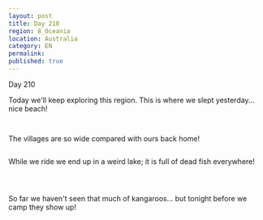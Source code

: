 ```yaml
---
layout: post
title: Day 210
region: 8_Oceania
location: Australia
category: EN
permalink:
published: true
---
```


Day 210

Today we'll keep exploring this region. This is where we slept yesterday... nice beach!

<p><a
href="https://lh3.googleusercontent.com/Ugr5t7-xkchJ5QZiglA6ZdxG_QXSxT-RsWZ-FHHbveCawP3DRHczzB_pis1zAHElM3eV3gA1Z9Lac9U1laqFyAlMGquLzl-BetOBwQHNofq958DuQRt6aY5lp7YF8avJ2sMeaYHkFvK5190AUfwwR6XzQ7X3Pvq0EuqABTvOrdAQVuLUhFBZTzVVwXn-a1bd-fvzY8c_Y7Kzmnbkym1cUUCu88ZT_D8tGT8DZMr9AEvsTAa4oHb8v85VqqJ_1tNb4fliLFm440wW2QBCJ6cJHhnDv4KZqC7Wcx41RcGByhAH_Pat8sp752vSrFyqmxTGjjwyaGm_sVPCVlfbcbyQuwsd-SfNSmMzuJStAJ5BqSnf49lMsAV8kiFNaEhdEOVRh-5-mvYEsuTtcVlN8KVxmsmUEAqg9LGnHiH1j7lpcKdBRP-QZAU_HavxH2k4Lb1RhDF72MOajYyQ3g2JJ9PaBqb0f9S-lvvGk0GIey5vtOo70bIo1K7KuJr5juGu52ncT1_OrdIYLhfeLktFnOXCzJuRJakTAuq00D8EUO0xqOykfBf0y9pFG5w9neL-hW6Y5l_ooMTzYtG6Gvvbkebtw85_j5ozzzmf08YoFLcveZfah3p1YeCHbMdMZnlv_EOAjdmqmmSmWUxe_U-TEQ-epc0U1-L1dj8KqUvLw9OrW8BZ9bfTh4IbQmzvVYBjc1Tmoc8tLcKSKBxlYsfWzrPx4DAu=w669-h502-no"><img 
src="https://lh3.googleusercontent.com/Ugr5t7-xkchJ5QZiglA6ZdxG_QXSxT-RsWZ-FHHbveCawP3DRHczzB_pis1zAHElM3eV3gA1Z9Lac9U1laqFyAlMGquLzl-BetOBwQHNofq958DuQRt6aY5lp7YF8avJ2sMeaYHkFvK5190AUfwwR6XzQ7X3Pvq0EuqABTvOrdAQVuLUhFBZTzVVwXn-a1bd-fvzY8c_Y7Kzmnbkym1cUUCu88ZT_D8tGT8DZMr9AEvsTAa4oHb8v85VqqJ_1tNb4fliLFm440wW2QBCJ6cJHhnDv4KZqC7Wcx41RcGByhAH_Pat8sp752vSrFyqmxTGjjwyaGm_sVPCVlfbcbyQuwsd-SfNSmMzuJStAJ5BqSnf49lMsAV8kiFNaEhdEOVRh-5-mvYEsuTtcVlN8KVxmsmUEAqg9LGnHiH1j7lpcKdBRP-QZAU_HavxH2k4Lb1RhDF72MOajYyQ3g2JJ9PaBqb0f9S-lvvGk0GIey5vtOo70bIo1K7KuJr5juGu52ncT1_OrdIYLhfeLktFnOXCzJuRJakTAuq00D8EUO0xqOykfBf0y9pFG5w9neL-hW6Y5l_ooMTzYtG6Gvvbkebtw85_j5ozzzmf08YoFLcveZfah3p1YeCHbMdMZnlv_EOAjdmqmmSmWUxe_U-TEQ-epc0U1-L1dj8KqUvLw9OrW8BZ9bfTh4IbQmzvVYBjc1Tmoc8tLcKSKBxlYsfWzrPx4DAu=w669-h502-no" class="oversize" alt=""></a></p>

<p><a
href="https://lh3.googleusercontent.com/P9jOZ_ShxFbU1UKjLzxTz60Xo1zak53Q3aLpPBNHIYvA2jAArbAKrp8uv8ZSsyb9YP_UYUlFhi8NlEuSoJLlxSZmS5KOTSJYW1IJOOYinrBeZstNvi7s__FkYQcjqbeBjuGWLKXQxYfOlc80zgSP6qYeOJgkBzPdtmgiovsmZpq6-rMui5plc7rO6kuhWPK9oubtxUSB5kVxXswaDJsdsokHJVPlJQyQX5mXTTSFoyX-ny1uSxR8hftPeCkEESgvJK-QI6122sci3mOqukQfFVn7rtt63mKaMIMV2P8zuobbiClmKZAYQWrblyGlZfeh12cbB_yFHdZoOFk7DMzJfjilbUknir3rj1J3zJZ2Ue8ENgKrOzjIDc8CuuwEFb_zwaiEiThLxMv_E6TaEiIIMkQe4UBawWTtPd5KjXE6TtWuot-tKvgFJ0icBBGd9PEK1JwX9TvfX4kOqdJGWLlly7232SXVu_cXlR8vN0lz0qzUlXHnTF9sF4y1uOM0WmWKJ3QuyLoi8Pam0FDT9ebMQ7cpZf6zodsu9aoQbBF_J8XWOAAPZPpefnsCvDe9gzcovZhQ_HKVScFHoVZvJJkQzdA-FWRE8ipbx5RYd3o1mHcNzOCqwjB-ADef-J1wEzJMP_rZR_AWgdIaopUuaLjlTT01kt9P6lZFmZYo9TEduqb1pLbG5kSsDeSMmHPJUQ7Q3oB1_tg_A5lcQ4f9_rvhvIUr=w836-h627-no"><img 
src="https://lh3.googleusercontent.com/P9jOZ_ShxFbU1UKjLzxTz60Xo1zak53Q3aLpPBNHIYvA2jAArbAKrp8uv8ZSsyb9YP_UYUlFhi8NlEuSoJLlxSZmS5KOTSJYW1IJOOYinrBeZstNvi7s__FkYQcjqbeBjuGWLKXQxYfOlc80zgSP6qYeOJgkBzPdtmgiovsmZpq6-rMui5plc7rO6kuhWPK9oubtxUSB5kVxXswaDJsdsokHJVPlJQyQX5mXTTSFoyX-ny1uSxR8hftPeCkEESgvJK-QI6122sci3mOqukQfFVn7rtt63mKaMIMV2P8zuobbiClmKZAYQWrblyGlZfeh12cbB_yFHdZoOFk7DMzJfjilbUknir3rj1J3zJZ2Ue8ENgKrOzjIDc8CuuwEFb_zwaiEiThLxMv_E6TaEiIIMkQe4UBawWTtPd5KjXE6TtWuot-tKvgFJ0icBBGd9PEK1JwX9TvfX4kOqdJGWLlly7232SXVu_cXlR8vN0lz0qzUlXHnTF9sF4y1uOM0WmWKJ3QuyLoi8Pam0FDT9ebMQ7cpZf6zodsu9aoQbBF_J8XWOAAPZPpefnsCvDe9gzcovZhQ_HKVScFHoVZvJJkQzdA-FWRE8ipbx5RYd3o1mHcNzOCqwjB-ADef-J1wEzJMP_rZR_AWgdIaopUuaLjlTT01kt9P6lZFmZYo9TEduqb1pLbG5kSsDeSMmHPJUQ7Q3oB1_tg_A5lcQ4f9_rvhvIUr=w836-h627-no" class="oversize" alt=""></a></p>

The villages are so wide compared with ours back home!

<p><a
href="https://lh3.googleusercontent.com/x01LJmc2Fi97VrvN-kLHljv1AzXx_vrtqw6NkPLUhDaMWFGeyzF4WrWfPQ6Dfr8er1jloru4XaS1wCLs2rqO8c9i9rc926cpDaXJdFRIdnS3__q_7VXvgW6JDnaA1ez-s9F5gAahuMwQHbt406ov0-vJ2KBbgwiY__X25TZhq9aE2CGNCPnw1yLSPsFqzeYhL9FWF0NhaVpq40G7bIpbSCngDCqAcb7ViTrChSOimuBkUFV_vXxUy4uGAYeeBuVpwzLymqTPPfxwKUosGXfv3UHcSPz9BO_fBVaHqWFFenSaGojez4R5a_TObizscUC9v7W1pWhpIMVVPOBGhbJWpWNqPO-iobGRELUi3s1N-h9inifJRStCCJ4hdbQ9xprID2MBCZZnZsVTsqS41AgdE-6jw-aGM3Vw42mcyMxLXsfjzhly5JaksYzmW-OjyhQf1tkf7Zzb3wgbld_XubjmzSS8JfAxA91uRV7G8FMw4ct5lSajdSOkirXiqShcmzOweyaD2jmllgCWNhfaV5ZqXHY9mMCvMeKJ-bHHMvTfOqh5mxOhpYzntRTa0WEhGosoagWzaPckcJNPUukwqI-aIYCvjhVKYs-y8hvkGkt_tXZUlbiO7tjM6SCM2nOhVB4FEweZNsmLQiCRbDhBiONmMB16G82YomDqanrRWxVgCyGq80SdhEHSTN2--cdZeJYtQuQNyxFBkGrfRzfdArwHgzmb=w836-h627-no"><img 
src="https://lh3.googleusercontent.com/x01LJmc2Fi97VrvN-kLHljv1AzXx_vrtqw6NkPLUhDaMWFGeyzF4WrWfPQ6Dfr8er1jloru4XaS1wCLs2rqO8c9i9rc926cpDaXJdFRIdnS3__q_7VXvgW6JDnaA1ez-s9F5gAahuMwQHbt406ov0-vJ2KBbgwiY__X25TZhq9aE2CGNCPnw1yLSPsFqzeYhL9FWF0NhaVpq40G7bIpbSCngDCqAcb7ViTrChSOimuBkUFV_vXxUy4uGAYeeBuVpwzLymqTPPfxwKUosGXfv3UHcSPz9BO_fBVaHqWFFenSaGojez4R5a_TObizscUC9v7W1pWhpIMVVPOBGhbJWpWNqPO-iobGRELUi3s1N-h9inifJRStCCJ4hdbQ9xprID2MBCZZnZsVTsqS41AgdE-6jw-aGM3Vw42mcyMxLXsfjzhly5JaksYzmW-OjyhQf1tkf7Zzb3wgbld_XubjmzSS8JfAxA91uRV7G8FMw4ct5lSajdSOkirXiqShcmzOweyaD2jmllgCWNhfaV5ZqXHY9mMCvMeKJ-bHHMvTfOqh5mxOhpYzntRTa0WEhGosoagWzaPckcJNPUukwqI-aIYCvjhVKYs-y8hvkGkt_tXZUlbiO7tjM6SCM2nOhVB4FEweZNsmLQiCRbDhBiONmMB16G82YomDqanrRWxVgCyGq80SdhEHSTN2--cdZeJYtQuQNyxFBkGrfRzfdArwHgzmb=w836-h627-no" class="oversize" alt=""></a></p>

While we ride we end up in a weird lake; it is full of dead fish everywhere!

<p><a
href="https://lh3.googleusercontent.com/eV_T-DzsY8hBVBElfdBWZ9gFuRam_OaKG15hJJXWN2Za7KuH_XgREQ5Ls_S6_VCCdaQ6vwrSxQKry5i2AfgVS011ZlyaoIOtyJy8MoqSLEVj-A5izAduAuVvnAXGULrcUKtOkn6ZMKoMr10SSrXxTYg3fKgjEhhYkVc0nf80jNR6yVcFqH97TWtfJ_ZJ72jdt7c2md31sr3SKN7Jzk88tuM_Mu1OFKMnJ62Gk7rgXXDO5qlT5FGOZ5fTxpR47j-CyhFGyODjyPgmz6b-GFZ6ITb4kdNDJYViZQ-_faTPs9NivgV4HIJKNJikeEi_X3aP43ATBBPkQAPMvM3fB7nRahxZkxJoHBD9f5gjA2qY9PBvjWaHkMHw8ahQtA9JopCLP4fp6-8HYMcf8DmAn1IL7DbNU4N2YKv3ksPGFN_kofoGUsbU_N2_5M_2YFDqf59TFVDnXLk0wxJJ6uRk7EdHl6sM4pMNuvZ54bcOCPZRNV5V3ccrg3Pk8NaFt0jGPxyOvUiLInB6BjPFw_y-_4w413Q0ahU0Lvs96wQ7aE-nNIaz_A72ahXMytj8KajsZdsjhtnV-ncwsATJaP2SinYhZsVUaupn20S3f-wd6WnAJ_h5L1hti2tTHoi_1bFW5cPXPp3I9aP5Fe0yIW06SYedGsKX7XQB7aPveK0hTHIz0fY76Nkej3x0dgszdwJBMyi33Tq0RyHqX-236uz12I0wGJN3=w836-h627-no"><img 
src="https://lh3.googleusercontent.com/eV_T-DzsY8hBVBElfdBWZ9gFuRam_OaKG15hJJXWN2Za7KuH_XgREQ5Ls_S6_VCCdaQ6vwrSxQKry5i2AfgVS011ZlyaoIOtyJy8MoqSLEVj-A5izAduAuVvnAXGULrcUKtOkn6ZMKoMr10SSrXxTYg3fKgjEhhYkVc0nf80jNR6yVcFqH97TWtfJ_ZJ72jdt7c2md31sr3SKN7Jzk88tuM_Mu1OFKMnJ62Gk7rgXXDO5qlT5FGOZ5fTxpR47j-CyhFGyODjyPgmz6b-GFZ6ITb4kdNDJYViZQ-_faTPs9NivgV4HIJKNJikeEi_X3aP43ATBBPkQAPMvM3fB7nRahxZkxJoHBD9f5gjA2qY9PBvjWaHkMHw8ahQtA9JopCLP4fp6-8HYMcf8DmAn1IL7DbNU4N2YKv3ksPGFN_kofoGUsbU_N2_5M_2YFDqf59TFVDnXLk0wxJJ6uRk7EdHl6sM4pMNuvZ54bcOCPZRNV5V3ccrg3Pk8NaFt0jGPxyOvUiLInB6BjPFw_y-_4w413Q0ahU0Lvs96wQ7aE-nNIaz_A72ahXMytj8KajsZdsjhtnV-ncwsATJaP2SinYhZsVUaupn20S3f-wd6WnAJ_h5L1hti2tTHoi_1bFW5cPXPp3I9aP5Fe0yIW06SYedGsKX7XQB7aPveK0hTHIz0fY76Nkej3x0dgszdwJBMyi33Tq0RyHqX-236uz12I0wGJN3=w836-h627-no" class="oversize" alt=""></a></p>

<p><a
href="https://lh3.googleusercontent.com/BfQcRctkHx20YdGV66gR-TMAMjVGF_JoxJm1GipX_m7IXwCQHlU296gsXwEjPFQJhZFS-Lp3CKlYkRbtQbcY__FrUSS0nXAj8omh0UGWEqpS7oBohmsfhKbDQP8WGKfD7SENIy42telSdLt9WsfbqzHn3idwk7BnB1PFrkI5My-AUU-nlga1pYsPGfM0FM1vGhnwo6g_Zp6cUXzmztkylm_ObpV58u7S9zvtpP_LXBUuruKisZIbABzMEEK3gEqrmwsP7ohhMSrgecEUEcHlixPUT8YF3-klFcAPhVoWR5Vv4UKOikPLHSKu0VOr4BJ3dzVJBKCOmJmUvFniW2Hz32_ps7xyCUU2DCuIkToQi5oQmYo62-elyrkkaIxHnGSWnYnKn-XquiYkn72WkE0HFAHICm6Grkcmcq3YZzynBteqq_3JRzor3JbqrmQ3waxFFwuEH5T3FXbMHZ5KWehRR48K7uNv2o6CloQJTVo9xDk_VJlCvDwUdhvgLoPbvje5fgqM4WlEFRwerCyKcoLomI3uhLzKoDDX_ibxSbiVdeZlposPCphmJZPp4GP2h5uwDMt7LudpYSmvPFl4RIKNNAA5etSyGw5D9wmdDl60qdqGhVR3dSSOD4JaKjLtr6H7XRIgXgEDmhtOVHqbPGz9syFPE2Ot6elD5LPp3M7dMX0J8POGb8muFZHqK5FRMH7h30zAUYjGq9lnC19BZs4nrCFb=w836-h627-no"><img 
src="https://lh3.googleusercontent.com/BfQcRctkHx20YdGV66gR-TMAMjVGF_JoxJm1GipX_m7IXwCQHlU296gsXwEjPFQJhZFS-Lp3CKlYkRbtQbcY__FrUSS0nXAj8omh0UGWEqpS7oBohmsfhKbDQP8WGKfD7SENIy42telSdLt9WsfbqzHn3idwk7BnB1PFrkI5My-AUU-nlga1pYsPGfM0FM1vGhnwo6g_Zp6cUXzmztkylm_ObpV58u7S9zvtpP_LXBUuruKisZIbABzMEEK3gEqrmwsP7ohhMSrgecEUEcHlixPUT8YF3-klFcAPhVoWR5Vv4UKOikPLHSKu0VOr4BJ3dzVJBKCOmJmUvFniW2Hz32_ps7xyCUU2DCuIkToQi5oQmYo62-elyrkkaIxHnGSWnYnKn-XquiYkn72WkE0HFAHICm6Grkcmcq3YZzynBteqq_3JRzor3JbqrmQ3waxFFwuEH5T3FXbMHZ5KWehRR48K7uNv2o6CloQJTVo9xDk_VJlCvDwUdhvgLoPbvje5fgqM4WlEFRwerCyKcoLomI3uhLzKoDDX_ibxSbiVdeZlposPCphmJZPp4GP2h5uwDMt7LudpYSmvPFl4RIKNNAA5etSyGw5D9wmdDl60qdqGhVR3dSSOD4JaKjLtr6H7XRIgXgEDmhtOVHqbPGz9syFPE2Ot6elD5LPp3M7dMX0J8POGb8muFZHqK5FRMH7h30zAUYjGq9lnC19BZs4nrCFb=w836-h627-no" class="oversize" alt=""></a></p>

<p><a
href="https://lh3.googleusercontent.com/M36KI_ne7NYxPdGhjMI0YbAGs0VgmN3fUcLK1BANiI2TIn8AD8OVw1LuQDVm152IhJuP2dIiYm2cGhsWm2zHFkWj1RfK57llTL4ikLq-9Tlc7A5yPwkwIu7qmDYIUwjHxxjUPV2-048t8VIjKWYgXSiALarjtD_SxArtV0uU54A5WVlIYnQHxwcz1mhBvjWjizIW96V0nJ9MQcPRoXPqIQDxIpusSbwPG5FW3GvXELSYmjtOzXFmyAtFTe7mvOGwRk-Ivcy1KkxxO3yr3iUufN8-rvnWMdMQ4Aim7MbU9R_0Kcvb5SwB9fa7_wsKy1y9zxqc1dALDVzfcq2SVmxuSSVJI6qCltGG2peMiEERf18TZ2Wixamz86gdtkNIo77p8lttqBtsNNCU5pwJS2oG-ZrQwJQn0xyrUzrLRsMAZAxUhsuuzrOasQIjApb3j_FjTR5ANFlELxcrbUxskE5x5QPcTokTFgkTZO1x-MAepP-nnT51nHU0HAOYhrXNkSZhyK4c2PYZKnT8CxovYtiF2b30aoLmYNTOwqfovOKEJmTWrrxyJb431cp4tUnKnrZdIfXhs6tFWX_H8vkjfjSYRyksj5sIOIg9YaajVfZqpLvoh429elfnf9I_F9BWnzXs85OK5_kQRcXr0AKKBhmE4JZ0vXv1L6SmfrzT8wEBswPgoITCTMDLLwKGNHtUKFrnMbwXEHS0EJYtYMqhaUymRG75=w836-h627-no"><img 
src="https://lh3.googleusercontent.com/M36KI_ne7NYxPdGhjMI0YbAGs0VgmN3fUcLK1BANiI2TIn8AD8OVw1LuQDVm152IhJuP2dIiYm2cGhsWm2zHFkWj1RfK57llTL4ikLq-9Tlc7A5yPwkwIu7qmDYIUwjHxxjUPV2-048t8VIjKWYgXSiALarjtD_SxArtV0uU54A5WVlIYnQHxwcz1mhBvjWjizIW96V0nJ9MQcPRoXPqIQDxIpusSbwPG5FW3GvXELSYmjtOzXFmyAtFTe7mvOGwRk-Ivcy1KkxxO3yr3iUufN8-rvnWMdMQ4Aim7MbU9R_0Kcvb5SwB9fa7_wsKy1y9zxqc1dALDVzfcq2SVmxuSSVJI6qCltGG2peMiEERf18TZ2Wixamz86gdtkNIo77p8lttqBtsNNCU5pwJS2oG-ZrQwJQn0xyrUzrLRsMAZAxUhsuuzrOasQIjApb3j_FjTR5ANFlELxcrbUxskE5x5QPcTokTFgkTZO1x-MAepP-nnT51nHU0HAOYhrXNkSZhyK4c2PYZKnT8CxovYtiF2b30aoLmYNTOwqfovOKEJmTWrrxyJb431cp4tUnKnrZdIfXhs6tFWX_H8vkjfjSYRyksj5sIOIg9YaajVfZqpLvoh429elfnf9I_F9BWnzXs85OK5_kQRcXr0AKKBhmE4JZ0vXv1L6SmfrzT8wEBswPgoITCTMDLLwKGNHtUKFrnMbwXEHS0EJYtYMqhaUymRG75=w836-h627-no" class="oversize" alt=""></a></p>

So far we haven't seen that much of kangaroos... but tonight before we camp they show up!

<p><a
href="https://lh3.googleusercontent.com/y5_b7CjAIyQ8uoc9Wa4WAU0EGc_I2A-qOdJKAYFMUt1GP2g3-bE7eS4pkq1ZP-4ViUzt7Aj3v5_R0XrFtvzZ_H2GLjUv1ch5VGICT33wM6Aik80-Fi7HzdStGstxbjGVUwzASCkCc5FNoRZZjNZPDZ_5n8QCNTARLtLLSmwNDEDqVVw-GWqBXeL1ieftSidtW0-1DnwoGIXUj4xJPc_vsmgqSQLmhkihee7gqzxyTRmi2OIvQ3ia2Fas7KXOJaT0TadoLWwC2eitC8CnqVt6S6kK6PLmNS9YNUrfxhiPZeUxjPNlwgcNeVCQEFzfphThQz-iydfX_hpM1s1L0IXjFpxq73U6DICe9ofZ4AeSBJUoXupuMQqxG8DJU_bx9_1_zPyMM1o_SigpOQgoS5A_HEmvo-wnb4qu28v1uMw2Y4feYjWyfuOM1frLzWf5i84hinam_dPacMzpeiE1UoiWdF__yNoQC9OAIhJaWuqHN07u4SZnJ2km0Vy0DlWdB2DATdkaahK9-RshPZQNeTvPOA0PC4adpM1E2tXjjN36fkjk6ByFBMnS6y6sypAZEVpsYahy7Grg-vL6gJGSxHcVqXAEf4kFk_lQRe1ub7EXGwLYrGj1bxqXovzWSknUbu1jETeZKPcwre7rUD0FaUVYyCBI5SI-gfS_ctuoEHcc64VABELYX8xNt_TUz37mliw8bb8lzRG_e7yy-WgR8yGi4ffQ=w640-h502-no"><img 
src="https://lh3.googleusercontent.com/y5_b7CjAIyQ8uoc9Wa4WAU0EGc_I2A-qOdJKAYFMUt1GP2g3-bE7eS4pkq1ZP-4ViUzt7Aj3v5_R0XrFtvzZ_H2GLjUv1ch5VGICT33wM6Aik80-Fi7HzdStGstxbjGVUwzASCkCc5FNoRZZjNZPDZ_5n8QCNTARLtLLSmwNDEDqVVw-GWqBXeL1ieftSidtW0-1DnwoGIXUj4xJPc_vsmgqSQLmhkihee7gqzxyTRmi2OIvQ3ia2Fas7KXOJaT0TadoLWwC2eitC8CnqVt6S6kK6PLmNS9YNUrfxhiPZeUxjPNlwgcNeVCQEFzfphThQz-iydfX_hpM1s1L0IXjFpxq73U6DICe9ofZ4AeSBJUoXupuMQqxG8DJU_bx9_1_zPyMM1o_SigpOQgoS5A_HEmvo-wnb4qu28v1uMw2Y4feYjWyfuOM1frLzWf5i84hinam_dPacMzpeiE1UoiWdF__yNoQC9OAIhJaWuqHN07u4SZnJ2km0Vy0DlWdB2DATdkaahK9-RshPZQNeTvPOA0PC4adpM1E2tXjjN36fkjk6ByFBMnS6y6sypAZEVpsYahy7Grg-vL6gJGSxHcVqXAEf4kFk_lQRe1ub7EXGwLYrGj1bxqXovzWSknUbu1jETeZKPcwre7rUD0FaUVYyCBI5SI-gfS_ctuoEHcc64VABELYX8xNt_TUz37mliw8bb8lzRG_e7yy-WgR8yGi4ffQ=w640-h502-no" class="oversize" alt=""></a></p>

<p><a
href="https://lh3.googleusercontent.com/ZOq80y3CYEHFHewSTdQ5tg_VJTIxwCMrR40lrG7YhVb-0S1V8D1vBhu45K-L8hV-2lqiU8XKEknOxpxLJwJB-jwOciYnZTcpJaVlaPcF9xMx_NNIgj_ADpEIfSclE0gUNEW-HIqdUbbYcpnvVRJ85vLXIgGW3EYWpSR7hEwOjJsXSDUDGrI213ill1aoL6lDwbHS-v3401hiHnAeCnCc-2H6SaNIY7GJaHCYKdETXmAY1AUThuGMy2SLTaGA4H7-z4LsugBJ7CReUN3ktm--JDU9Xm66Da4h1UNjNvQPq2DTxXGwRQA_6y05MYbMy1sNnyNWGMEt2gvj0IRQPL89rp0SDjDb9hvry0NPRT63bwu5LNERPspkCd9eIs4JV4TZ0FdRLuj0CmUFMdh0w9DLgwf9Y5cZDjkyO7z4T58QqXW7x2PGfFQMJwU_YTlm22OO-KjElxvNPGlF9U1hGG8SCAXSwzeT1JiVuuVR-ixCLi35uVLJJRgqRpXi-a_yWDDWsxqRNxwPTAUCrqVZUQJ51IhaZyq1o7G_IHFYW0ZMrDAb5jhpgmOxB8QiNzjBwZWL9JWV9m2LFKx7hJoziUk0Kw6cevCtBcSpkXHCilte09TeK_7EpreMbe3V7s0o3TmZ8Nm9TUzaOm4iOEPqvUEJ57LJYpA6cEbpLLvn0PARA9F-hOK-d4rQHX8zGuxLfSRez0Q_01z79qQYx7u6GZp47rFl=w649-h502-no"><img 
src="https://lh3.googleusercontent.com/ZOq80y3CYEHFHewSTdQ5tg_VJTIxwCMrR40lrG7YhVb-0S1V8D1vBhu45K-L8hV-2lqiU8XKEknOxpxLJwJB-jwOciYnZTcpJaVlaPcF9xMx_NNIgj_ADpEIfSclE0gUNEW-HIqdUbbYcpnvVRJ85vLXIgGW3EYWpSR7hEwOjJsXSDUDGrI213ill1aoL6lDwbHS-v3401hiHnAeCnCc-2H6SaNIY7GJaHCYKdETXmAY1AUThuGMy2SLTaGA4H7-z4LsugBJ7CReUN3ktm--JDU9Xm66Da4h1UNjNvQPq2DTxXGwRQA_6y05MYbMy1sNnyNWGMEt2gvj0IRQPL89rp0SDjDb9hvry0NPRT63bwu5LNERPspkCd9eIs4JV4TZ0FdRLuj0CmUFMdh0w9DLgwf9Y5cZDjkyO7z4T58QqXW7x2PGfFQMJwU_YTlm22OO-KjElxvNPGlF9U1hGG8SCAXSwzeT1JiVuuVR-ixCLi35uVLJJRgqRpXi-a_yWDDWsxqRNxwPTAUCrqVZUQJ51IhaZyq1o7G_IHFYW0ZMrDAb5jhpgmOxB8QiNzjBwZWL9JWV9m2LFKx7hJoziUk0Kw6cevCtBcSpkXHCilte09TeK_7EpreMbe3V7s0o3TmZ8Nm9TUzaOm4iOEPqvUEJ57LJYpA6cEbpLLvn0PARA9F-hOK-d4rQHX8zGuxLfSRez0Q_01z79qQYx7u6GZp47rFl=w649-h502-no" class="oversize" alt=""></a></p>

